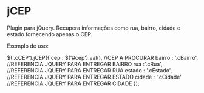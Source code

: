 jCEP
====
Plugin para jQuery.
Recupera informações como rua, bairro, cidade e estado fornecendo apenas o CEP.

Exemplo de uso:

$('.cCEP').jCEP({
	cep : $('#cep').val(), //CEP A PROCURAR
	bairro : '.cBairro', //REFERENCIA JQUERY PARA ENTREGAR BAIRRO
	rua :'.cRua', //REFERENCIA JQUERY PARA ENTREGAR RUA
	estado : '.cEstado', //REFERENCIA JQUERY PARA ENTREGAR ESTADO
	cidade : '.cCidade' //REFERENCIA JQUERY PARA ENTREGAR CIDADE
});
